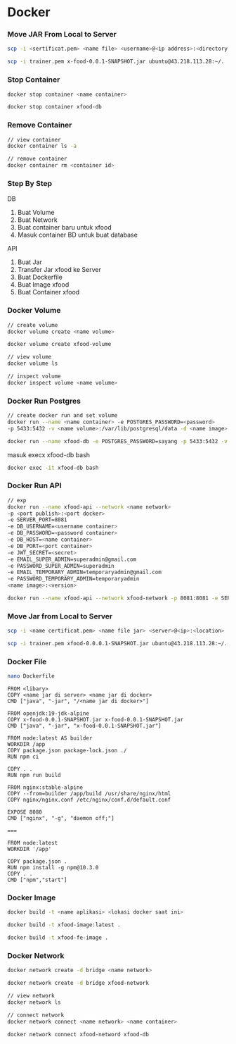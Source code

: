 # Docker

### Move JAR From Local to Server

```bash
scp -i <sertificat.pem> <name file> <username>@<ip address>:<directory location>

scp -i trainer.pem x-food-0.0.1-SNAPSHOT.jar ubuntu@43.218.113.28:~/.
```

### Stop Container

```bash
docker stop container <name container>

docker stop container xfood-db
```

### Remove Container

```bash
// view container
docker container ls -a

// remove container
docker container rm <container id>
```

### Step By Step

DB

1. Buat Volume
2. Buat Network
3. Buat container baru untuk xfood
4. Masuk container BD untuk buat database

API

1. Buat Jar
2. Transfer Jar xfood ke Server
3. Buat Dockerfile
4. Buat Image xfood
5. Buat Container xfood

### Docker Volume

```bash
// create volume
docker volume create <name volume>

docker volume create xfood-volume

// view volume
docker volume ls

// inspect volume
docker inspect volume <name volume>
```

### Docker Run Postgres

```bash
// create docker run and set volume
docker run --name <name container> -e POSTGRES_PASSWORD=<password>
-p 5433:5432 -v <name volume>:/var/lib/postgresql/data -d <name image>

docker run --name xfood-db -e POSTGRES_PASSWORD=sayang -p 5433:5432 -v xfood-volume:/var/lib/postgresql/data -d postgres
```

masuk execx xfood-db bash

```bash
docker exec -it xfood-db bash
```

### Docker Run API

```bash
// exp
docker run --name xfood-api --network <name network> 
-p <port publish>:<port docker>
-e SERVER_PORT=8081
-e DB_USERNAME=<username container> 
-e DB_PASSWORD=<password container> 
-e DB_HOST=<name container> 
-e DB_PORT=<port container> 
-e JWT_SECRET=<secret>
-e EMAIL_SUPER_ADMIN=superadmin@gmail.com
-e PASSWORD_SUPER_ADMIN=superadmin
-e EMAIL_TEMPORARY_ADMIN=temporaryadmin@gmail.com
-e PASSWORD_TEMPORARY_ADMIN=temporaryadmin
<name image>:<version>

docker run --name xfood-api --network xfood-network -p 8081:8081 -e SERVER_PORT=8081 -e DB_USERNAME=postgres -e DB_PASSWORD=sayang -e DB_HOST=xfood-db -e DB_PORT=5432 -e JWT_SECRET=rahasiasayang -e EMAIL_SUPER_ADMIN=superadmin@gmail.com -e PASSWORD_SUPER_ADMIN=superadmin -e EMAIL_TEMPORARY_ADMIN=temporaryadmin@gmail.com -e PASSWORD_TEMPORARY_ADMIN=temporaryadmin -e LOCATION=/mnt/ -v /home/ubuntu:/mnt/ -d xfood-image:latest
```

### Move Jar from Local to Server

```bash
scp -i <name certificat.pem> <name file jar> <server>@<ip>:<location>

scp -i trainer.pem xfood-0.0.0.1-SNAPSHOT.jar ubuntu@43.218.113.28:~/.
```

### Docker File

```bash
nano Dockerfile
```

```docker
FROM <libary>
COPY <name jar di server> <name jar di docker>
CMD ["java", "-jar", "/<name jar di docker>"]

FROM openjdk:19-jdk-alpine
COPY x-food-0.0.1-SNAPSHOT.jar x-food-0.0.1-SNAPSHOT.jar
CMD ["java", "-jar", "x-food-0.0.1-SNAPSHOT.jar"]
```

```docker
FROM node:latest AS builder
WORKDIR /app
COPY package.json package-lock.json ./
RUN npm ci

COPY . .
RUN npm run build

FROM nginx:stable-alpine
COPY --from=builder /app/build /usr/share/nginx/html
COPY nginx/nginx.conf /etc/nginx/conf.d/default.conf

EXPOSE 8080
CMD ["nginx", "-g", "daemon off;"]

===

FROM node:latest
WORKDIR '/app'

COPY package.json .
RUN npm install -g npm@10.3.0
COPY . .
CMD ["npm","start"]
```

### Docker Image

```bash
docker build -t <name aplikasi> <lokasi docker saat ini>

docker build -t xfood-image:latest .

docker build -t xfood-fe-image .
```

### Docker Network

```bash
docker network create -d bridge <name network>

docker network create -d bridge xfood-network

// view network
docker network ls

// connect network
docker network connect <name network> <name container>

docker network connect xfood-netword xfood-db
```
